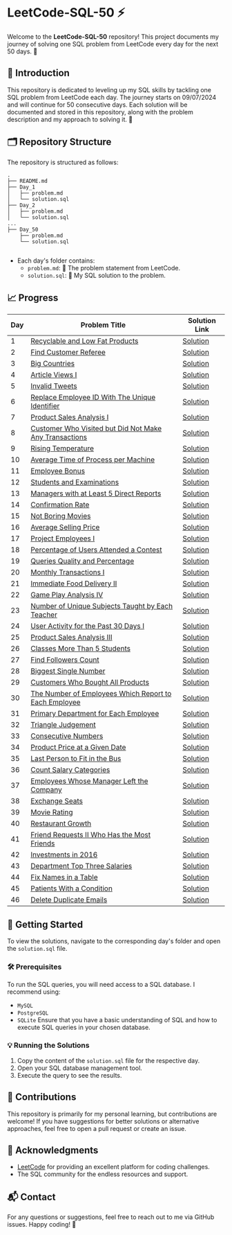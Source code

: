 #  LeetCode-SQL-50 ⚡
Welcome to the **LeetCode-SQL-50** repository! This project documents my journey of solving one SQL problem from LeetCode every day for the next 50 days. 🚀

## 🌟 Introduction
This repository is dedicated to leveling up my SQL skills by tackling one SQL problem from LeetCode each day. The journey starts on 09/07/2024 and will continue for 50 consecutive days. Each solution will be documented and stored in this repository, along with the problem description and my approach to solving it. 💪

## 🗂️ Repository Structure
The repository is structured as follows:
```
.
├── README.md
├── Day_1
│   ├── problem.md
│   └── solution.sql
├── Day_2
│   ├── problem.md
│   └── solution.sql
...
├── Day_50
    ├── problem.md
    └── solution.sql
    
```
- Each day's folder contains:
  - `problem.md`: 📜 The problem statement from LeetCode.
  - `solution.sql`: 💾 My SQL solution to the problem.

## 📈 Progress

| Day | Problem Title | Solution Link |
|-----|---------------|---------------|
| 1 | [Recyclable and Low Fat Products](01.LeetCode@1757_Recyclable_and_Low_Fat_Products/01.LeetCode@1757_Recyclable_and_Low_Fat_Products.md) | [Solution](01.LeetCode@1757_Recyclable_and_Low_Fat_Products/01.LeetCode@1757_Recyclable_and_Low_Fat_Products.sql) |
| 2 | [Find Customer Referee](02.LeetCode@584_Find_Customer_Referee/02.LeetCode@584_Find_Customer_Referee.md) | [Solution](02.LeetCode@584_Find_Customer_Referee/02.LeetCode@584_Find_Customer_Referee.sql) |
| 3 | [Big Countries](03.LeetCode@595_Big_Countries/03.LeetCode@595_Big_Countries.md) | [Solution](03.LeetCode@595_Big_Countries/03.LeetCode@595_Big_Countries.sql) |
| 4 | [Article Views I](04.LeetCode@1148_Article_Views_I/04.LeetCode@1148_Article_Views_I.md) | [Solution](04.LeetCode@1148_Article_Views_I/04.LeetCode@1148_Article_Views_I.sql) |
| 5 | [Invalid Tweets](05.LeetCode@1683_Invalid_Tweets/05.LeetCode@1683_Invalid_Tweets.md) | [Solution](05.LeetCode@1683_Invalid_Tweets/05.LeetCode@1683_Invalid_Tweets.sql) |
| 6 | [Replace Employee ID With The Unique Identifier](06.LeetCode@1378_Replace_Employee_ID_With_The_Unique_Identifier/06.LeetCode@1378_Replace_Employee_ID_With_The_Unique_Identifier.md) | [Solution](06.LeetCode@1378_Replace_Employee_ID_With_The_Unique_Identifier/06.LeetCode@1378_Replace_Employee_ID_With_The_Unique_Identifier.sql) |
| 7 | [Product Sales Analysis I](07.LeetCode@1068_Product_Sales_Analysis_I/07.LeetCode@1068_Product_Sales_Analysis_I.md) | [Solution](07.LeetCode@1068_Product_Sales_Analysis_I/07.LeetCode@1068_Product_Sales_Analysis_I.sql) |
| 8 | [Customer Who Visited but Did Not Make Any Transactions](08.LeetCode@1581_Customer_Who_Visited_but_Did_Not_Make_Any_Transactions/08.LeetCode@1581_Customer_Who_Visited_but_Did_Not_Make_Any_Transactions.md) | [Solution](08.LeetCode@1581_Customer_Who_Visited_but_Did_Not_Make_Any_Transactions/08.LeetCode@1581_Customer_Who_Visited_but_Did_Not_Make_Any_Transactions.sql) |
| 9 | [Rising Temperature](09.LeetCode@197_Rising_Temperature/09.LeetCode@197_Rising_Temperature.md) | [Solution](09.LeetCode@197_Rising_Temperature/09.LeetCode@197_Rising_Temperature.sql) |
| 10 | [Average Time of Process per Machine](10.LeetCode@1661_Average_Time_of_Process_per_Machine/10.LeetCode@1661_Average_Time_of_Process_per_Machine.md) | [Solution](10.LeetCode@1661_Average_Time_of_Process_per_Machine/10.LeetCode@1661_Average_Time_of_Process_per_Machine.sql) |
| 11 | [Employee Bonus](11.LeetCode@577_Employee_Bonus/11.LeetCode@577_Employee_Bonus.md) | [Solution](11.LeetCode@577_Employee_Bonus/11.LeetCode@577_Employee_Bonus.sql) |
| 12 | [Students and Examinations](12.LeetCode@1280_Students_and_Examinations/12.LeetCode@1280_Students_and_Examinations.md) | [Solution](12.LeetCode@1280_Students_and_Examinations/12.LeetCode@1280_Students_and_Examinations.sql) |
| 13 | [Managers with at Least 5 Direct Reports](13.LeetCode@570_Managers_with_at_Least_5_Direct_Reports/13.LeetCode@570_Managers_with_at_Least_5_Direct_Reports.md) | [Solution](13.LeetCode@570_Managers_with_at_Least_5_Direct_Reports/13.LeetCode@570_Managers_with_at_Least_5_Direct_Reports.sql) |
| 14 | [Confirmation Rate](14.LeetCode@1934_Confirmation_Rate/14.LeetCode@1934_Confirmation_Rate.md) | [Solution](14.LeetCode@1934_Confirmation_Rate/14.LeetCode@1934_Confirmation_Rate.sql) |
| 15 | [Not Boring Movies](15.LeetCode@620_Not_Boring_Movies/15.LeetCode@620_Not_Boring_Movies.md) | [Solution](15.LeetCode@620_Not_Boring_Movies/15.LeetCode@620_Not_Boring_Movies.sql) |
| 16 | [Average Selling Price](16.LeetCode@1251_Average_Selling_Price/16.LeetCode@1251_Average_Selling_Price.md) | [Solution](16.LeetCode@1251_Average_Selling_Price/16.LeetCode@1251_Average_Selling_Price.sql) |
| 17 | [Project Employees I](17.LeetCode@1075_Project_Employees_I/17.LeetCode@1075_Project_Employees_I.md) | [Solution](17.LeetCode@1075_Project_Employees_I/17.LeetCode@1075_Project_Employees_I.sql) |
| 18 | [Percentage of Users Attended a Contest](18.LeetCode@1633_Percentage_of_Users_Attended_a_Contest/18.LeetCode@1633_Percentage_of_Users_Attended_a_Contest.md) | [Solution](18.LeetCode@1633_Percentage_of_Users_Attended_a_Contest/18.LeetCode@1633_Percentage_of_Users_Attended_a_Contest.sql) |
| 19 | [Queries Quality and Percentage](19.LeetCode@1211_Queries_Quality_and_Percentage/19.LeetCode@1211_Queries_Quality_and_Percentage.md) | [Solution](19.LeetCode@1211_Queries_Quality_and_Percentage/19.LeetCode@1211_Queries_Quality_and_Percentage.sql) |
| 20 | [Monthly Transactions I](20.LeetCode@1193_Monthly_Transactions_I/20.LeetCode@1193_Monthly_Transactions_I.md) | [Solution](20.LeetCode@1193_Monthly_Transactions_I/20.LeetCode@1193_Monthly_Transactions_I.sql) |
| 21 | [Immediate Food Delivery II](21.LeetCode@1174_Immediate_Food_Delivery_II/21.LeetCode@1174_Immediate_Food_Delivery_II.md) | [Solution](21.LeetCode@1174_Immediate_Food_Delivery_II/21.LeetCode@1174_Immediate_Food_Delivery_II.sql) |
| 22 | [Game Play Analysis IV](22.LeetCode@550_Game_Play_Analysis_IV/22.LeetCode@550_Game_Play_Analysis_IV.md) | [Solution](22.LeetCode@550_Game_Play_Analysis_IV/22.LeetCode@550_Game_Play_Analysis_IV.sql) |
| 23 | [Number of Unique Subjects Taught by Each Teacher](23.LeetCode@2356_Number_of_Unique_Subjects_Taught_by_Each_Teacher/23.LeetCode@2356_Number_of_Unique_Subjects_Taught_by_Each_Teacher.md) | [Solution](23.LeetCode@2356_Number_of_Unique_Subjects_Taught_by_Each_Teacher/23.LeetCode@2356_Number_of_Unique_Subjects_Taught_by_Each_Teacher.sql) |
| 24 | [User Activity for the Past 30 Days I](24.LeetCode@1141_User_Activity_for_the_Past_30_Days_I/24.LeetCode@1141_User_Activity_for_the_Past_30_Days_I.md) | [Solution](24.LeetCode@1141_User_Activity_for_the_Past_30_Days_I/24.LeetCode@1141_User_Activity_for_the_Past_30_Days_I.sql) |
| 25 | [Product Sales Analysis III](25.LeetCode@1070_Product_Sales_Analysis_III/25.LeetCode@1070_Product_Sales_Analysis_III.md) | [Solution](25.LeetCode@1070_Product_Sales_Analysis_III/25.LeetCode@1070_Product_Sales_Analysis_III.sql) |
| 26 | [Classes More Than 5 Students](26.LeetCode@596_Classes_More_Than_5_Students/26.LeetCode@596_Classes_More_Than_5_Students.md) | [Solution](26.LeetCode@596_Classes_More_Than_5_Students/26.LeetCode@596_Classes_More_Than_5_Students.sql) |
| 27 | [Find Followers Count](27.LeetCode@1729_Find_Followers_Count/27.LeetCode@1729_Find_Followers_Count.md) | [Solution](27.LeetCode@1729_Find_Followers_Count/27.LeetCode@1729_Find_Followers_Count.sql) |
| 28 | [Biggest Single Number](28.LeetCode@619_Biggest_Single_Number/28.LeetCode@619_Biggest_Single_Number.md) | [Solution](28.LeetCode@619_Biggest_Single_Number/28.LeetCode@619_Biggest_Single_Number.sql) |
| 29 | [Customers Who Bought All Products](29.LeetCode@1045_Customers_Who_Bought_All_Products/29.LeetCode@1045_Customers_Who_Bought_All_Products.md) | [Solution](29.LeetCode@1045_Customers_Who_Bought_All_Products/29.LeetCode@1045_Customers_Who_Bought_All_Products.sql) |
| 30 | [The Number of Employees Which Report to Each Employee](30.LeetCode@1731_The_Number_of_Employees_Which_Report_to_Each_Employee/30.LeetCode@1731_The_Number_of_Employees_Which_Report_to_Each_Employee.md) | [Solution](30.LeetCode@1731_The_Number_of_Employees_Which_Report_to_Each_Employee/30.LeetCode@1731_The_Number_of_Employees_Which_Report_to_Each_Employee.sql) |
| 31 | [Primary Department for Each Employee](31.LeetCode@1789_Primary_Department_for_Each_Employee/31.LeetCode@1789_Primary_Department_for_Each_Employee.md) | [Solution](31.LeetCode@1789_Primary_Department_for_Each_Employee/31.LeetCode@1789_Primary_Department_for_Each_Employee.sql) |
| 32 | [Triangle Judgement](32.LeetCode@610_Triangle_Judgement/32.LeetCode@610_Triangle_Judgement.md) | [Solution](32.LeetCode@610_Triangle_Judgement/32.LeetCode@610_Triangle_Judgement.sql) |
| 33 | [Consecutive Numbers](33.LeetCode@180_Consecutive_Numbers/33.LeetCode@180_Consecutive_Numbers.md) | [Solution](33.LeetCode@180_Consecutive_Numbers/33.LeetCode@180_Consecutive_Numbers.sql) |
| 34 | [Product Price at a Given Date](34.LeetCode@1164_Product_Price_at_a_Given_Date/34.LeetCode@1164_Product_Price_at_a_Given_Date.md) | [Solution](34.LeetCode@1164_Product_Price_at_a_Given_Date/34.LeetCode@1164_Product_Price_at_a_Given_Date.sql) |
| 35 | [Last Person to Fit in the Bus](35.LeetCode@1204_Last_Person_to_Fit_in_the_Bus/35.LeetCode@1204_Last_Person_to_Fit_in_the_Bus.md) | [Solution](35.LeetCode@1204_Last_Person_to_Fit_in_the_Bus/35.LeetCode@1204_Last_Person_to_Fit_in_the_Bus.sql) |
| 36 | [Count Salary Categories](36.LeetCode@1907_Count_Salary_Categories/36.LeetCode@1907_Count_Salary_Categories.md) | [Solution](36.LeetCode@1907_Count_Salary_Categories/36.LeetCode@1907_Count_Salary_Categories.sql) |
| 37 | [Employees Whose Manager Left the Company](37.LeetCode@1978_Employees_Whose_Manager_Left_the_Company/37.LeetCode@1978_Employees_Whose_Manager_Left_the_Company.md) | [Solution](37.LeetCode@1978_Employees_Whose_Manager_Left_the_Company/37.LeetCode@1978_Employees_Whose_Manager_Left_the_Company.sql) |
| 38 | [Exchange Seats](38.LeetCode@626_Exchange_Seats/38.LeetCode@626_Exchange_Seats.md) | [Solution](38.LeetCode@626_Exchange_Seats/38.LeetCode@626_Exchange_Seats.sql) |
| 39 | [Movie Rating](39.LeetCode@1341_Movie_Rating/39.LeetCode@1341_Movie_Rating.md) | [Solution](39.LeetCode@1341_Movie_Rating/39.LeetCode@1341_Movie_Rating.sql) |
| 40 | [Restaurant Growth](40.LeetCode@1321_Restaurant_Growth/40.LeetCode@1321_Restaurant_Growth.md) | [Solution](40.LeetCode@1321_Restaurant_Growth/40.LeetCode@1321_Restaurant_Growth.sql) |
| 41 | [Friend Requests II Who Has the Most Friends](41.LeetCode@602_Friend_Requests_II_Who_Has_the_Most_Friends/41.LeetCode@602_Friend_Requests_II_Who_Has_the_Most_Friends.md) | [Solution](41.LeetCode@602_Friend_Requests_II_Who_Has_the_Most_Friends/41.LeetCode@602_Friend_Requests_II_Who_Has_the_Most_Friends.sql) |
| 42 | [Investments in 2016](42.LeetCode@585_Investments_in_2016/42.LeetCode@585_Investments_in_2016.md) | [Solution](42.LeetCode@585_Investments_in_2016/42.LeetCode@585_Investments_in_2016.sql) |
| 43 | [Department Top Three Salaries](43.LeetCode@185_Department_Top_Three_Salaries/43.LeetCode@185_Department_Top_Three_Salaries.md) | [Solution](43.LeetCode@185_Department_Top_Three_Salaries/43.LeetCode@185_Department_Top_Three_Salaries.sql) |
| 44 | [Fix Names in a Table](44.LeetCode@1667_Fix_Names_in_a_Table/44.LeetCode@1667_Fix_Names_in_a_Table.md) | [Solution](44.LeetCode@1667_Fix_Names_in_a_Table/44.LeetCode@1667_Fix_Names_in_a_Table.sql) |
| 45 | [Patients With a Condition](45.LeetCode@1527_Patients_With_a_Condition/45.LeetCode@1527_Patients_With_a_Condition.md) | [Solution](45.LeetCode@1527_Patients_With_a_Condition/45.LeetCode@1527_Patients_With_a_Condition.sql) |
| 46 | [Delete Duplicate Emails](46.LeetCode@196_Delete_Duplicate_Emails/46.LeetCode@196_Delete_Duplicate_Emails.md) | [Solution](46.LeetCode@196_Delete_Duplicate_Emails/46.LeetCode@196_Delete_Duplicate_Emails.sql) |



## 🚀 Getting Started
To view the solutions, navigate to the corresponding day's folder and open the `solution.sql` file.

### 🛠️ Prerequisites
To run the SQL queries, you will need access to a SQL database. I recommend using:
- `MySQL`
- `PostgreSQL`
- `SQLite`
Ensure that you have a basic understanding of SQL and how to execute SQL queries in your chosen database.

### 💡 Running the Solutions
1. Copy the content of the `solution.sql` file for the respective day.
2. Open your SQL database management tool.
3. Execute the query to see the results.

## 🤝 Contributions
This repository is primarily for my personal learning, but contributions are welcome! If you have suggestions for better solutions or alternative approaches, feel free to open a pull request or create an issue.

## 🙏 Acknowledgments
- [LeetCode](https://leetcode.com/) for providing an excellent platform for coding challenges.
- The SQL community for the endless resources and support.

## 📬 Contact
For any questions or suggestions, feel free to reach out to me via GitHub issues.
Happy coding! 🎉